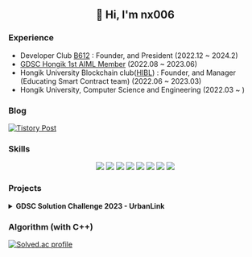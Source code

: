 ## <div align="center">👋 Hi, I'm nx006</div>

### Experience
- Developer Club [B612](https://hongik-b612.notion.site/About-B612-6fba9fb0ec6c4a58bb1ed58b7b7dd641?pvs=4) : Founder, and President (2022.12 ~ 2024.2)
- [GDSC Hongik 1st AIML Member](assets/gdsc_certificate.png) (2022.08 ~ 2023.06)
- Hongik University Blockchain club([HIBL](https://maddening-servant-2d3.notion.site/About-HIBL-e310770841094897970e814aca1015dd)) : Founder, and Manager (Educating Smart Contract team) (2022.06 ~ 2023.03)
- Hongik University, Computer Science and Engineering (2022.03 ~ )

### Blog
<a href="https://nx006.tistory.com" target=_blank>
    <img src="https://github-readme-tistory-card.vercel.app/api?name=nx006" alt="Tistory Post">
</a>

### Skills
<p align="center">
<img src="https://img.shields.io/badge/C++-00599C?style=for-the-badge&logo=c%2B%2B&logoColor=white"> <img src="https://img.shields.io/badge/Python-3776AB?style=for-the-badge&logo=python&logoColor=white"> <img src="https://img.shields.io/badge/Dart-0175C2?style=for-the-badge&logo=dart&logoColor=white"> <img src="https://img.shields.io/badge/Solidity-363636?style=for-the-badge&logo=solidity&logoColor=white"> <img src="https://img.shields.io/badge/Flutter-02569B?style=for-the-badge&logo=flutter&logoColor=white"> <img src="https://img.shields.io/badge/Firebase-FFCA28?style=for-the-badge&logo=firebase&logoColor=black"> <img src="https://img.shields.io/badge/Docker-2496ED?style=for-the-badge&logo=docker&logoColor=white"> <img src="https://img.shields.io/badge/MySql-4479A1?style=for-the-badge&logo=mysql&logoColor=white">
</p>

### Projects

<details>
<summary> <b> GDSC Solution Challenge 2023 - UrbanLink </b> </summary>

#### [Location Based Community Service, UrbanLink](https://github.com/HongikB612/UrbanLink)
- <img src="https://img.shields.io/badge/Flutter-02569B?style=flat-square&logo=flutter&logoColor=white"> <img src="https://img.shields.io/badge/Firebase-FFCA28?style=flat-square&logo=firebase&logoColor=white">
- Project Submission for GDSC Solution Challenge 2023
- Community-based services to contribute to sustainable cities, goal 11 of the UN's 17 Sustainable Development Goals.
- Responsible for project planning, team leading and managing, mobile app development using Flutter and backend development using Firebase.
</details>

### Algorithm (with C++)

[![Solved.ac profile](http://mazassumnida.wtf/api/v2/generate_badge?boj=gmblue12)](https://solved.ac/gmblue12)
